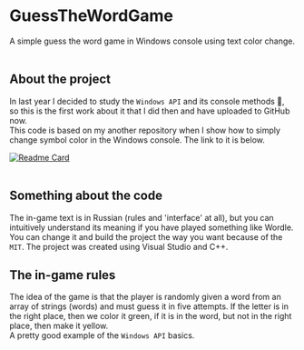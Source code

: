 # GuessTheWordGame
A simple guess the word game in Windows console using text color change.
<br>
<br>

## About the project
In last year I decided to study the ```Windows API``` and its console methods 🤔, so this is the first work about it that I did then and have uploaded to GitHub now.<br>
This code is based on my another repository when I show how to simply change symbol color in the Windows console. The link to it is below.

[![Readme Card](https://github-readme-stats.vercel.app/api/pin/?username=xImDoctor&repo=WindowsConsoleColor&theme=dark)](https://github.com/xImDoctor/WindowsConsoleColor) 
<br><br>
## Something about the code
The in-game text is in Russian (rules and 'interface' at all), but you can intuitively understand its meaning if you have played something like Wordle. <br>You can change it and build the project the way you want because of the ```MIT```. The project was created using Visual Studio and C++.

## The in-game rules
The idea of the game is that the player is randomly given a word from an array of strings (words) and must guess it in five attempts. If the letter is in the right place, then we color it green, if it is in the word, but not in the right place, then make it yellow. <br>A pretty good example of the ```Windows API``` basics.
